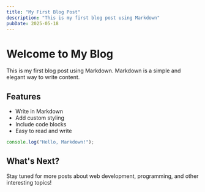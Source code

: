 ```yaml
---
title: "My First Blog Post"
description: "This is my first blog post using Markdown"
pubDate: 2025-05-18
---
```


# Welcome to My Blog

This is my first blog post using Markdown. Markdown is a simple and elegant way to write content.

## Features

- Write in Markdown
- Add custom styling
- Include code blocks
- Easy to read and write

```js
console.log("Hello, Markdown!");
```

## What's Next?

Stay tuned for more posts about web development, programming, and other interesting topics! 
